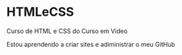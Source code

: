 # HTMLeCSS
 Curso de HTML e CSS do Curso em Video

Estou aprendendo a criar sites e adiministrar o meu GitHub

